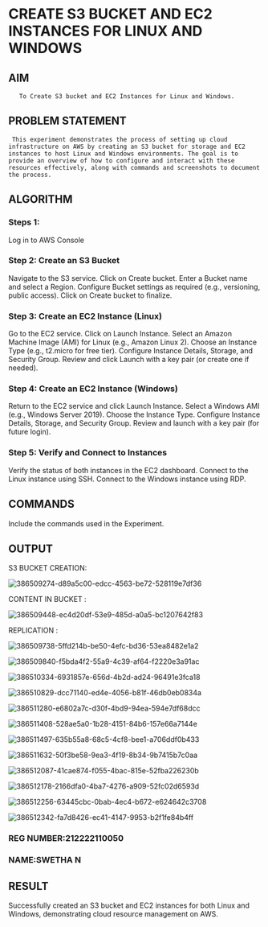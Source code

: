  # CREATE S3 BUCKET AND EC2 INSTANCES FOR LINUX AND WINDOWS
  ## AIM
       To Create S3 bucket and EC2 Instances for Linux and Windows.
## PROBLEM STATEMENT
     This experiment demonstrates the process of setting up cloud infrastructure on AWS by creating an S3 bucket for storage and EC2 instances to host Linux and Windows environments. The goal is to provide an overview of how to configure and interact with these resources effectively, along with commands and screenshots to document the process.

## ALGORITHM
 ### Steps 1:
 Log in to AWS Console
 ### Step 2: Create an S3 Bucket

Navigate to the S3 service.
Click on Create bucket.
Enter a Bucket name and select a Region.
Configure Bucket settings as required (e.g., versioning, public access).
Click on Create bucket to finalize.
 ### Step 3: Create an EC2 Instance (Linux)

Go to the EC2 service.
Click on Launch Instance.
Select an Amazon Machine Image (AMI) for Linux (e.g., Amazon Linux 2).
Choose an Instance Type (e.g., t2.micro for free tier).
Configure Instance Details, Storage, and Security Group.
Review and click Launch with a key pair (or create one if needed).
 ### Step 4: Create an EC2 Instance (Windows)

Return to the EC2 service and click Launch Instance.
Select a Windows AMI (e.g., Windows Server 2019).
Choose the Instance Type.
Configure Instance Details, Storage, and Security Group.
Review and launch with a key pair (for future login).
### Step 5: Verify and Connect to Instances
Verify the status of both instances in the EC2 dashboard.
Connect to the Linux instance using SSH.
Connect to the Windows instance using RDP.

## COMMANDS
Include the commands used in the Experiment.

## OUTPUT

S3 BUCKET CREATION:

![386509274-d89a5c00-edcc-4563-be72-528119e7df36](https://github.com/user-attachments/assets/524f7ed8-cf7e-4deb-9271-e9c2bafd1c66)

CONTENT IN BUCKET :

![386509448-ec4d20df-53e9-485d-a0a5-bc1207642f83](https://github.com/user-attachments/assets/d1723201-f12b-442c-873b-c24f2042ed06)

REPLICATION :

![386509738-5ffd214b-be50-4efc-bd36-53ea8482e1a2](https://github.com/user-attachments/assets/fc234018-21a6-4f40-a95f-c168f16896d1)

![386509840-f5bda4f2-55a9-4c39-af64-f2220e3a91ac](https://github.com/user-attachments/assets/9ccd0ced-8ea4-4161-9c74-50c6e994cb44)


![386510334-6931857e-656d-4b2d-ad24-96491e3fca18](https://github.com/user-attachments/assets/cbb97caf-f642-4602-82df-171f412c5fbe)

![386510829-dcc71140-ed4e-4056-b81f-46db0eb0834a](https://github.com/user-attachments/assets/504f7933-77ba-4d87-a562-eba7858538a9)

![386511280-e6802a7c-d30f-4bd9-94ea-594e7df68dcc](https://github.com/user-attachments/assets/f0ac8e7e-7f42-4931-803d-4133c0361a68)

![386511408-528ae5a0-1b28-4151-84b6-157e66a7144e](https://github.com/user-attachments/assets/ec991c24-1000-403b-b682-dc9cb3925438)

![386511497-635b55a8-68c5-4cf8-bee1-a706ddf0b433](https://github.com/user-attachments/assets/2e24f1f9-5ba0-4c78-b747-23ba4dce8549)

![386511632-50f3be58-9ea3-4f19-8b34-9b7415b7c0aa](https://github.com/user-attachments/assets/343eeb91-7c20-4621-8ffd-d6a009ac2cd5)


![386512087-41cae874-f055-4bac-815e-52fba226230b](https://github.com/user-attachments/assets/629d1dd1-45b4-4be6-bff3-4b7a9737a6d4)

![386512178-2166dfa0-4ba7-4276-a909-52fc02d6593d](https://github.com/user-attachments/assets/e7bc001b-42cb-483b-b898-87ac78ba1df1)

![386512256-63445cbc-0bab-4ec4-b672-e624642c3708](https://github.com/user-attachments/assets/1373b671-690e-4d62-b997-3c3df65faf43)

![386512342-fa7d8426-ec41-4147-9953-b2f1fe84b4ff](https://github.com/user-attachments/assets/b3ff80cd-8084-4bed-a2de-80ad62b7a60a)



### REG NUMBER:212222110050
### NAME:SWETHA N

## RESULT
 
Successfully created an S3 bucket and EC2 instances for both Linux and Windows, demonstrating cloud resource management on AWS.
  


